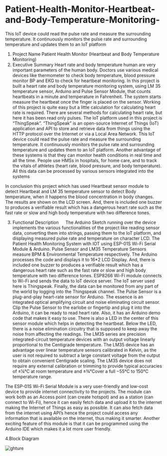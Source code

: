 # Patient-Health-Monitor-Heartbeat-and-Body-Temperature-Monitoring-
This IoT device could read the pulse rate and measure the surrounding temperature. It continuously monitors the pulse rate and surrounding temperature and updates them to an IoT platform

1.	Project Name
Patient Health Monitor (Heartbeat and Body Temperature Monitoring)
2.	Executive Summary
Heart rate and body temperature human are very important parameters of the human body. Doctors use various medical devices like thermometer to check body temperature, blood pressure monitor BP and EKG to check for heartbeat monitoring. In this project is built a heart rate and body temperature monitoring system, using LM 35 temperature sensor, Arduino and Pulse Sensor Module, that counts heartbeats in a minute and temperature in Fahrenheit. The system starts measure the heartbeat once the finger is placed on the sensor. Working of this project is quite easy but a little calculation for calculating heart rate is required. There are several methods for calculating heart rate, but here it has been read only pulses. The IoT platform used in this project is “ThingSpeak”. “ThingSpeak” is an open-source Internet of Things (IoT) application and API to store and retrieve data from things using the HTTP protocol over the Internet or via a Local Area Network. This IoT device could read the pulse rate and measure the surrounding temperature. It continuously monitors the pulse rate and surrounding temperature and updates them to an IoT platform. Another advantage of these systems is that they can monitor health conditions in real time and all the time. People use HMSs in hospitals, for home care, and to track the vitals of athletes (heart rate, blood pressure, and body temperature). All this data can be processed by various sensors integrated into the systems

In conclusion this project which has used Heartbeat sensor module to detect Heartbeat and LM 35 temperature sensor to detect Body temperature, when it happens the blood concentration in body changes. The results are shown on the LCD screen. And, there is included one buzzer to produces a verifiable result which has a dangerous heart rate such as the fast rate or slow and high body temperature with two difference tones.

3.	Functional Description
 
The Arduino Sketch running over the device implements the various functionalities of the project like reading sensor data, converting them into strings, passing them to the IoT platform, and displaying measured pulse rate and temperature on character LCD. The Patient Health Monitoring System with IOT using ESP-01S Wi-Fi Serial Module & Arduino. Pulse Sensor and LM35 Temperature Sensors measure BPM & Environmental Temperature respectively. The Arduino processes the code and displays it to 16*2 LCD Display. And, there is included one buzzer to produces a verifiable result which has a dangerous heart rate such as the fast rate or slow and high body temperature with two difference tones. ESP8266 Wi-Fi module connects to Wi-Fi and sends the data to IoT device server. The IoT server used here is Thingspeak. Finally, the data can be monitored from any part of the world by logging into the Thingspeak channel.
The Pulse Sensor is a plug-and-play heart-rate sensor for Arduino. The essence is an integrated optical amplifying circuit and noise eliminating circuit sensor. Clip the Pulse Sensor to the earlobe or fingertip and plug it into the Arduino, it can be ready to read heart rate. Also, it has an Arduino demo code that makes it easy to use. There is also a LED in the center of this sensor module which helps in detecting the heartbeat. Below the LED, there is a noise elimination circuitry that is supposed to keep away the noise from affecting the readings.
The LM35 series are precision integrated-circuit temperature devices with an output voltage linearly proportional to the Centigrade temperature. The LM35 device has an advantage over linear temperature sensors calibrated in Kelvin, as the user is not required to subtract a large constant voltage from the output to obtain convenient Centigrade scaling. The LM35 device does not require any external calibration or trimming to provide typical accuracies of ±¼°C at room temperature and ±¾°Cover a full −55°C to 150°C temperature range.

The ESP-01S Wi-Fi Serial Module is a very user-friendly and low-cost device to provide internet connectivity to the projects. The module can work both as an Access point (can create hotspot) and as a station (can connect to Wi-Fi), hence it can easily fetch data and upload it to the internet making the Internet of Things as easy as possible. It can also fetch data from the internet using API’s hence the project could access any information that is available on the internet, thus making it smarter. Another exciting feature of this module is that it can be programmed using the Arduino IDE which makes it a lot more user friendly.

4.Block Diagram

 ![ghture](https://user-images.githubusercontent.com/92910353/230849159-50a209bd-eeaa-4754-b436-29de006272c8.PNG)
